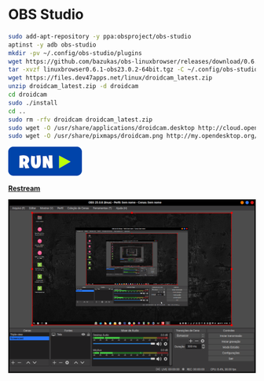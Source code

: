 # OBS Studio
```bash
sudo add-apt-repository -y ppa:obsproject/obs-studio
aptinst -y adb obs-studio
mkdir -pv ~/.config/obs-studio/plugins
wget https://github.com/bazukas/obs-linuxbrowser/releases/download/0.6.1/linuxbrowser0.6.1-obs23.0.2-64bit.tgz
tar -xvzf linuxbrowser0.6.1-obs23.0.2-64bit.tgz -C ~/.config/obs-studio/plugins
wget https://files.dev47apps.net/linux/droidcam_latest.zip
unzip droidcam_latest.zip -d droidcam
cd droidcam
sudo ./install
cd ..
sudo rm -rfv droidcam droidcam_latest.zip
sudo wget -O /usr/share/applications/droidcam.desktop http://cloud.opendesktop.org/s/3iyg4oJprZzWyWp/download
sudo wget -O /usr/share/pixmaps/droidcam.png http://my.opendesktop.org/s/YdKX2TxRRZbyQJe/download
```
[![bashrun](../images/bashrun.png)](br:obs-studio)

<a href="https://restream.io" target="_blank"><strong>Restream</strong></a>

![appimagelauncher](../images/obs-studio.png)